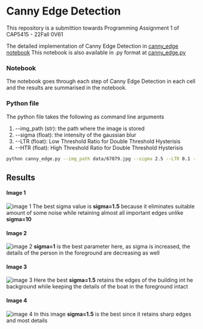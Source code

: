 # Canny Edge Detection

This repository is a submittion towards Programming Assignment 1 of CAP5415 - 22Fall 0V61

The detailed implementation of Canny Edge Detection in [canny_edge notebook](canny_edge.ipynb)
This notebook is also available in .py format at [canny_edge.py](canny_edge.py)

### Notebook 
The notebook goes through each step of Canny Edge Detection in each cell and the results are summarised in the notebook. 

### Python file
The python file takes the following as command line arguments

1) --img_path (str): the path where the image is stored
2) --sigma (float): the intensity of the gaussian blur
3) --LTR (float): Low Threshold Ratio for Double Threshold Hysterisis
4) --HTR (float): High Threshold Ratio for Double Threshold Hysterisis

```bash
python canny_edge.py --img_path data/67079.jpg --sigma 2.5 --LTR 0.1 --HTR 0.2
```
## Results
#### Image 1
![image 1](results/image_1.jpg)
The best sigma value is **sigma=1.5** because it eliminates suitable amount of some noise while retaining almost all important edges unlike **sigma=10**
#### Image 2
![image 2](results/image_2.jpg)
**sigma=1** is the best parameter here, as sigma is increased, the details of the person in the foreground are decreasing as well
#### Image 3
![image 3](results/image_3.jpg)
Here the best **sigma=1.5** retains the edges of the building int he background while keeping the details of the boat in the foreground intact
#### Image 4
![image 4](results/image_4.jpg)
In this image **sigma=1.5** is the best since it retains sharp edges and most details